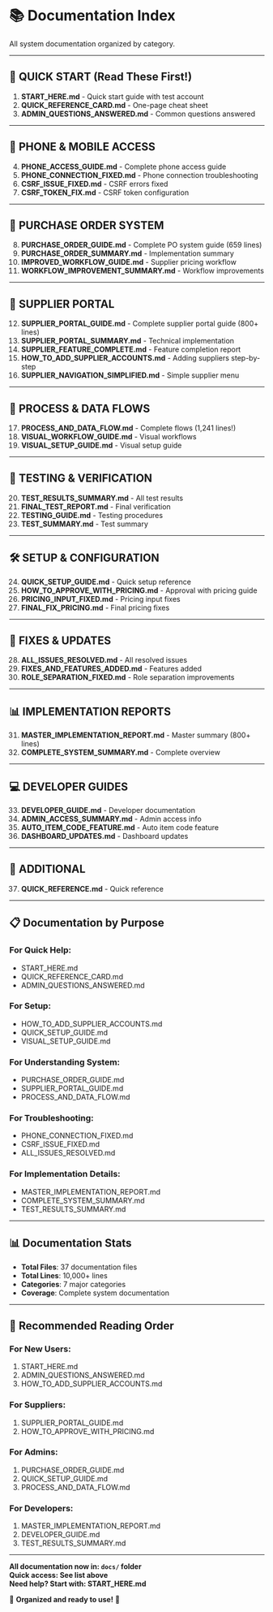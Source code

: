 # 📚 Documentation Index

All system documentation organized by category.

---

## 🚀 QUICK START (Read These First!)

1. **START_HERE.md** - Quick start guide with test account
2. **QUICK_REFERENCE_CARD.md** - One-page cheat sheet
3. **ADMIN_QUESTIONS_ANSWERED.md** - Common questions answered

---

## 📱 PHONE & MOBILE ACCESS

4. **PHONE_ACCESS_GUIDE.md** - Complete phone access guide
5. **PHONE_CONNECTION_FIXED.md** - Phone connection troubleshooting
6. **CSRF_ISSUE_FIXED.md** - CSRF errors fixed
7. **CSRF_TOKEN_FIX.md** - CSRF token configuration

---

## 🛒 PURCHASE ORDER SYSTEM

8. **PURCHASE_ORDER_GUIDE.md** - Complete PO system guide (659 lines)
9. **PURCHASE_ORDER_SUMMARY.md** - Implementation summary
10. **IMPROVED_WORKFLOW_GUIDE.md** - Supplier pricing workflow
11. **WORKFLOW_IMPROVEMENT_SUMMARY.md** - Workflow improvements

---

## 🚚 SUPPLIER PORTAL

12. **SUPPLIER_PORTAL_GUIDE.md** - Complete supplier portal guide (800+ lines)
13. **SUPPLIER_PORTAL_SUMMARY.md** - Technical implementation
14. **SUPPLIER_FEATURE_COMPLETE.md** - Feature completion report
15. **HOW_TO_ADD_SUPPLIER_ACCOUNTS.md** - Adding suppliers step-by-step
16. **SUPPLIER_NAVIGATION_SIMPLIFIED.md** - Simple supplier menu

---

## 🔄 PROCESS & DATA FLOWS

17. **PROCESS_AND_DATA_FLOW.md** - Complete flows (1,241 lines!)
18. **VISUAL_WORKFLOW_GUIDE.md** - Visual workflows
19. **VISUAL_SETUP_GUIDE.md** - Visual setup guide

---

## 🧪 TESTING & VERIFICATION

20. **TEST_RESULTS_SUMMARY.md** - All test results
21. **FINAL_TEST_REPORT.md** - Final verification
22. **TESTING_GUIDE.md** - Testing procedures
23. **TEST_SUMMARY.md** - Test summary

---

## 🛠️ SETUP & CONFIGURATION

24. **QUICK_SETUP_GUIDE.md** - Quick setup reference
25. **HOW_TO_APPROVE_WITH_PRICING.md** - Approval with pricing guide
26. **PRICING_INPUT_FIXED.md** - Pricing input fixes
27. **FINAL_FIX_PRICING.md** - Final pricing fixes

---

## 🔧 FIXES & UPDATES

28. **ALL_ISSUES_RESOLVED.md** - All resolved issues
29. **FIXES_AND_FEATURES_ADDED.md** - Features added
30. **ROLE_SEPARATION_FIXED.md** - Role separation improvements

---

## 📊 IMPLEMENTATION REPORTS

31. **MASTER_IMPLEMENTATION_REPORT.md** - Master summary (800+ lines)
32. **COMPLETE_SYSTEM_SUMMARY.md** - Complete overview

---

## 💻 DEVELOPER GUIDES

33. **DEVELOPER_GUIDE.md** - Developer documentation
34. **ADMIN_ACCESS_SUMMARY.md** - Admin access info
35. **AUTO_ITEM_CODE_FEATURE.md** - Auto item code feature
36. **DASHBOARD_UPDATES.md** - Dashboard updates

---

## 📖 ADDITIONAL

37. **QUICK_REFERENCE.md** - Quick reference

---

## 📋 Documentation by Purpose

### For Quick Help:
- START_HERE.md
- QUICK_REFERENCE_CARD.md
- ADMIN_QUESTIONS_ANSWERED.md

### For Setup:
- HOW_TO_ADD_SUPPLIER_ACCOUNTS.md
- QUICK_SETUP_GUIDE.md
- VISUAL_SETUP_GUIDE.md

### For Understanding System:
- PURCHASE_ORDER_GUIDE.md
- SUPPLIER_PORTAL_GUIDE.md
- PROCESS_AND_DATA_FLOW.md

### For Troubleshooting:
- PHONE_CONNECTION_FIXED.md
- CSRF_ISSUE_FIXED.md
- ALL_ISSUES_RESOLVED.md

### For Implementation Details:
- MASTER_IMPLEMENTATION_REPORT.md
- COMPLETE_SYSTEM_SUMMARY.md
- TEST_RESULTS_SUMMARY.md

---

## 📊 Documentation Stats

- **Total Files**: 37 documentation files
- **Total Lines**: 10,000+ lines
- **Categories**: 7 major categories
- **Coverage**: Complete system documentation

---

## 🎯 Recommended Reading Order

### For New Users:
1. START_HERE.md
2. ADMIN_QUESTIONS_ANSWERED.md
3. HOW_TO_ADD_SUPPLIER_ACCOUNTS.md

### For Suppliers:
1. SUPPLIER_PORTAL_GUIDE.md
2. HOW_TO_APPROVE_WITH_PRICING.md

### For Admins:
1. PURCHASE_ORDER_GUIDE.md
2. QUICK_SETUP_GUIDE.md
3. PROCESS_AND_DATA_FLOW.md

### For Developers:
1. MASTER_IMPLEMENTATION_REPORT.md
2. DEVELOPER_GUIDE.md
3. TEST_RESULTS_SUMMARY.md

---

**All documentation now in: `docs/` folder**  
**Quick access: See list above**  
**Need help? Start with: START_HERE.md**

🎊 **Organized and ready to use!** 🎊

